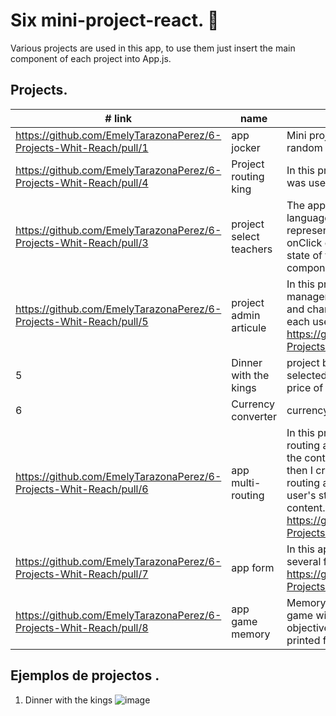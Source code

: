 # Six mini-project-react. 🤩

Various projects are used in this app, to use them just insert the main component of each project into App.js.
## Projects.

| #   link      | name                   | description |
| ------------- | ---------------------- | ------------|
| https://github.com/EmelyTarazonaPerez/6-Projects-Whit-Reach/pull/1 | app jocker              |  Mini project where an open API provides random wildcards|
| https://github.com/EmelyTarazonaPerez/6-Projects-Whit-Reach/pull/4 | Project routing king    | In this project, the entire routing system was used |
| https://github.com/EmelyTarazonaPerez/6-Projects-Whit-Reach/pull/3 | project select teachers | The application shows a card with different languages: English, Spanish and German, represented in buttons, which through an onClick change the value of the global state of the app and update the view of the component|
| https://github.com/EmelyTarazonaPerez/6-Projects-Whit-Reach/pull/5 | project admin articule  | In this project, the useReducer state manager was used to manage the actions and changes that the variable must take for each user interaction. More info here  https://github.com/EmelyTarazonaPerez/6-Projects-Whit-Reach/pull/5 |
| 5             | Dinner with the kings | project based on cards which when selected increases the price to pay by the price of the king
| 6             | Currency converter  | currency converter
| https://github.com/EmelyTarazonaPerez/6-Projects-Whit-Reach/pull/6        | app multi-routing  | In this project, I create a page with private routing and public routing. To do this, I use the context to alert when a user logs in, then I create two components (private routing and public routing) which check the user's status, to give permission to certain content. More info here  https://github.com/EmelyTarazonaPerez/6-Projects-Whit-Reach/pull/6    
|https://github.com/EmelyTarazonaPerez/6-Projects-Whit-Reach/pull/7       | app form  | In this application I create a page with several forms used react-hook-form  https://github.com/EmelyTarazonaPerez/6-Projects-Whit-Reach/pull/7
|https://github.com/EmelyTarazonaPerez/6-Projects-Whit-Reach/pull/8 | app game memory | Memory game or Memorama is a board game with a deck of specific cards. The objective is to find pairs with the same printed figure using memory |
## Ejemplos de projectos .
1. Dinner with the kings
![image](https://github.com/EmelyTarazonaPerez/mini-project-react/assets/122141594/4211599c-852d-4f4b-b8f7-200b87fde407)




